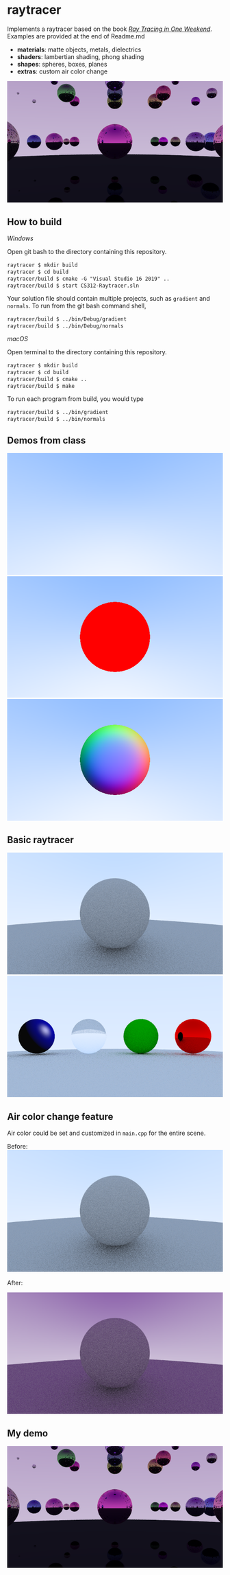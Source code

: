 # raytracer

Implements a raytracer based on the book [_Ray Tracing in One Weekend_](https://raytracing.github.io/books/RayTracingInOneWeekend.html). Examples are provided at the end of Readme.md
- **materials**: matte objects, metals, dielectrics
- **shaders**: lambertian shading, phong shading 
- **shapes**: spheres, boxes, planes
- **extras**: custom air color change

![Combined functions](images/myspace.png)

## How to build

*Windows*

Open git bash to the directory containing this repository.

```
raytracer $ mkdir build
raytracer $ cd build
raytracer/build $ cmake -G "Visual Studio 16 2019" ..
raytracer/build $ start CS312-Raytracer.sln
```

Your solution file should contain multiple projects, such as `gradient` and `normals`.
To run from the git bash command shell, 

```
raytracer/build $ ../bin/Debug/gradient
raytracer/build $ ../bin/Debug/normals
```

*macOS*

Open terminal to the directory containing this repository.

```
raytracer $ mkdir build
raytracer $ cd build
raytracer/build $ cmake ..
raytracer/build $ make
```

To run each program from build, you would type

```
raytracer/build $ ../bin/gradient
raytracer/build $ ../bin/normals
```

## Demos from class
![Gradient](images/gradient.png)
![Silhouette](images/silhouette.png)
![Normals](images/normals.png)

## Basic raytracer
![Basic](images/basic.png)
![Some materials](images/materials.png)

## Air color change feature
Air color could be set and customized in ```main.cpp``` for the entire scene.

Before:
![Basic](images/basic.png)

After:

![Basic with a feature](images/basic_feature.png)

## My demo
![Combined functions](images/myspace.png)

